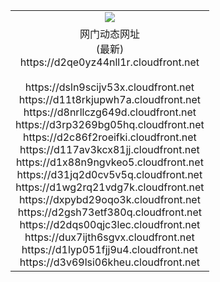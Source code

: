﻿<table>
  <tr></tr>
  <tr><td colspan=2 align=center><img src="https://d2qe0yz44nll1r.cloudfront.net/Up/oGate.jpg" /></td></tr>
  <tr><td colspan=2 align=center>网门动态网址<br/>(最新)
<br>https://d2qe0yz44nll1r.cloudfront.net
<br/>
<br>https://dsln9scijv53x.cloudfront.net
<br>https://d11t8rkjupwh7a.cloudfront.net
<br>https://d8nrllczg649d.cloudfront.net
<br>https://d3rp3269bg05hq.cloudfront.net
<br>https://d2c86f2roeifki.cloudfront.net
<br>https://d117av3kcx81jj.cloudfront.net
<br>https://d1x88n9ngvkeo5.cloudfront.net
<br>https://d31jq2d0cv5v5q.cloudfront.net
<br>https://d1wg2rq21vdg7k.cloudfront.net
<br>https://dxpybd29oqo3k.cloudfront.net
<br>https://d2gsh73etf380q.cloudfront.net
<br>https://d2dqs00qjc3lec.cloudfront.net
<br>https://dux7ijth6sgvx.cloudfront.net
<br>https://d1lyp051fjj9u4.cloudfront.net
<br>https://d3v69lsi06kheu.cloudfront.net
    </td>
  </tr>
</table>
